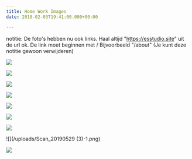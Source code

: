```yaml
---
title: Home Work Images
date: 2018-02-03T19:41:00.000+00:00

---
```

notitie: De foto's hebben nu ook links.
Haal altijd "https://esstudio.site" uit de url ok.
De link moet beginnen met /
Bijvoorbeeld "/about" (Je kunt deze notitie gewoon verwijderen)

![](/uploads/NIHL3038.JPG)

![](/uploads/AGKW2865.JPG)

![](/uploads/HYYA9137.JPG)

![](/uploads/MQCC9133.JPG)

![](/uploads/MQCC9133.JPG)

![](/uploads/tumblr_oodtx2v8rO1uiyjnoo1_1280.jpg)

![](/uploads/Sustainable_collection_cover.png)

![](/uploads/Scan_20190529 (3)-1.png)

![](/uploads/photography.jpg)



